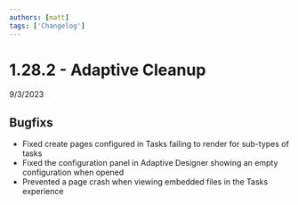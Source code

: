 ```yaml
---
authors: [matt]
tags: ['Changelog']
---
```


# 1.28.2 - Adaptive Cleanup
9/3/2023

## Bugfixs

- Fixed create pages configured in Tasks failing to render for sub-types of tasks
- Fixed the configuration panel in Adaptive Designer showing an empty configuration when opened
- Prevented a page crash when viewing embedded files in the Tasks experience